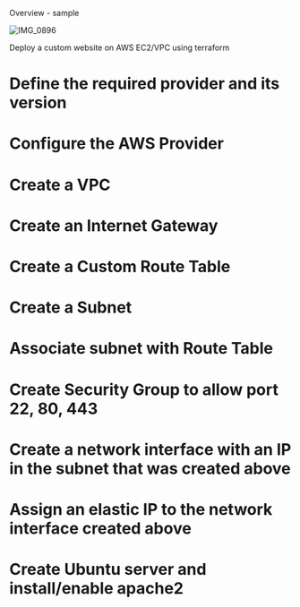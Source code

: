 Overview - sample

![IMG_0896](https://github.com/litocs25/first-terraform/assets/113814098/5c4be1d6-2975-447a-9677-a2d47f24d871)

Deploy a custom website on AWS EC2/VPC using terraform

# Define the required provider and its version

# Configure the AWS Provider

# Create a VPC

# Create an Internet Gateway

# Create a Custom Route Table

# Create a Subnet

# Associate subnet with Route Table

# Create Security Group to allow port 22, 80, 443

# Create a network interface with an IP in the subnet that was created above

# Assign an elastic IP to the network interface created above

# Create Ubuntu server and install/enable apache2



